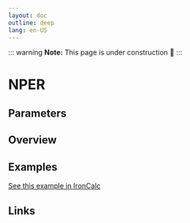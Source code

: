 ```yaml
---
layout: doc
outline: deep
lang: en-US
---
```


::: warning
**Note:** This page is under construction 🚧
:::

# NPER

## Parameters

## Overview

## Examples

[See this example in IronCalc](https://app.ironcalc.com/?filename=nper)

## Links